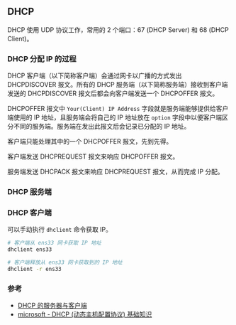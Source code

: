 ## DHCP

DHCP 使用 UDP 协议工作，常用的 2 个端口：67 (DHCP Server) 和 68 (DHCP Client)。

### DHCP 分配 IP 的过程

DHCP 客户端（以下简称客户端）会通过网卡以广播的方式发出 DHCPDISCOVER 报文。所有的 DHCP 服务端（以下简称服务端）接收到客户端发送的 DHCPDISCOVER 报文后都会向客户端发送一个 DHCPOFFER 报文。

DHCPOFFER 报文中 `Your(Client) IP Address` 字段就是服务端能够提供给客户端使用的 IP 地址，且服务端会将自己的 IP 地址放在 `option` 字段中以便客户端区分不同的服务端。服务端在发出此报文后会记录已分配的 IP 地址。

客户端只能处理其中的一个 DHCPOFFER 报文，先到先得。

客户端发送 DHCPREQUEST 报文来响应 DHCPOFFER 报文。

服务端发送 DHCPACK 报文来响应 DHCPREQUEST 报文，从而完成 IP 分配。


### DHCP 服务端

### DHCP 客户端

可以手动执行 `dhclient` 命令获取 IP。

```sh
# 客户端从 ens33 网卡获取 IP 地址
dhclient ens33

# 客户端释放从 ens33 网卡获取到的 IP 地址
dhclient -r ens33
```

### 参考

- [DHCP 的服务器与客户端](https://archive.ph/lf9Rm)
- [microsoft - DHCP (动态主机配置协议) 基础知识](https://archive.ph/tLHdD)
